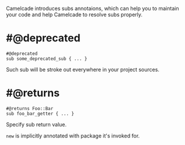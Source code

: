 Camelcade introduces subs annotaions, which can help you to maintain your code and help Camelcade to resolve subs properly. 

# #@deprecated
```
#@deprecated
sub some_deprecated_sub { ... }
```
Such sub will be stroke out everywhere in your project sources.

# #@returns
```
#@returns Foo::Bar
sub foo_bar_getter { ... }
```
Specify sub return value.

`new` is implicitly annotated with package it's invoked for.
